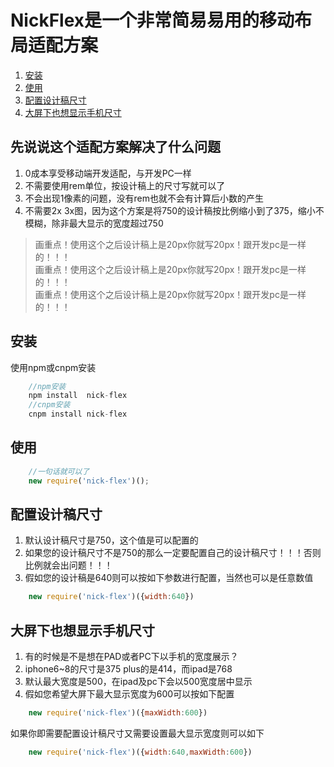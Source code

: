 # NickFlex是一个非常简易易用的移动布局适配方案
1. [安装](#安装)
2. [使用](#使用)
3. [配置设计稿尺寸](#配置设计稿尺寸)
4. [大屏下也想显示手机尺寸](#大屏下也想显示手机尺寸)
## 先说说这个适配方案解决了什么问题
1. 0成本享受移动端开发适配，与开发PC一样
2. 不需要使用rem单位，按设计稿上的尺寸写就可以了
3. 不会出现1像素的问题，没有rem也就不会有计算后小数的产生
4. 不需要2x 3x图，因为这个方案是将750的设计稿按比例缩小到了375，缩小不模糊，除非最大显示的宽度超过750
> 画重点！使用这个之后设计稿上是20px你就写20px！跟开发pc是一样的！！！  
> 画重点！使用这个之后设计稿上是20px你就写20px！跟开发pc是一样的！！！  
> 画重点！使用这个之后设计稿上是20px你就写20px！跟开发pc是一样的！！！  
## 安装
使用npm或cnpm安装
```js
    //npm安装
    npm install  nick-flex
    //cnpm安装
    cnpm install nick-flex
```
## 使用
```js
    //一句话就可以了
    new require('nick-flex')();
```
## 配置设计稿尺寸
1. 默认设计稿尺寸是750，这个值是可以配置的
2. 如果您的设计稿尺寸不是750的那么一定要配置自己的设计稿尺寸！！！否则比例就会出问题！！！
3. 假如您的设计稿是640则可以按如下参数进行配置，当然也可以是任意数值
```js
    new require('nick-flex')({width:640})
```
## 大屏下也想显示手机尺寸
1.  有的时候是不是想在PAD或者PC下以手机的宽度展示？
2.  iphone6~8的尺寸是375 plus的是414，而ipad是768
3.  默认最大宽度是500，在ipad及pc下会以500宽度居中显示
4.  假如您希望大屏下最大显示宽度为600可以按如下配置
```js
    new require('nick-flex')({maxWidth:600})
```
如果你即需要配置设计稿尺寸又需要设置最大显示宽度则可以如下
```js
    new require('nick-flex')({width:640,maxWidth:600})
```





